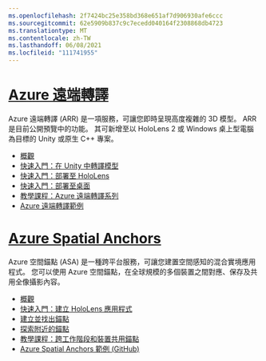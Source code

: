 ```yaml
---
ms.openlocfilehash: 2f7424bc25e358bd368e651af7d906930afe6ccc
ms.sourcegitcommit: 62e5909b837c9c7ecedd040164f2308868db4723
ms.translationtype: MT
ms.contentlocale: zh-TW
ms.lasthandoff: 06/08/2021
ms.locfileid: "111741955"
---
```

# <a name="azure-remote-rendering"></a>[Azure 遠端轉譯](#tab/arr)

Azure 遠端轉譯 (ARR) 是一項服務，可讓您即時呈現高度複雜的 3D 模型。 ARR 是目前公開預覽中的功能。 其可新增至以 HoloLens 2 或 Windows 桌上型電腦為目標的 Unity 或原生 C++ 專案。

* [概觀](/azure/remote-rendering/overview/about) 
* [快速入門：在 Unity 中轉譯模型](/azure/remote-rendering/quickstarts/render-model) 
* [快速入門：部署至 HoloLens](/azure/remote-rendering/quickstarts/deploy-to-hololens) 
* [快速入門：部署至桌面](/azure/remote-rendering/quickstarts/deploy-to-desktop) 
* [教學課程：Azure 遠端轉譯系列](/azure/remote-rendering/tutorials/unity/tutorial-landing) 
* [Azure 遠端轉譯範例](/azure/remote-rendering/samples/showcase-app)

# <a name="azure-spatial-anchors"></a>[Azure Spatial Anchors](#tab/asa)

Azure 空間錨點 (ASA) 是一種跨平台服務，可讓您建置空間感知的混合實境應用程式。 您可以使用 Azure 空間錨點，在全球規模的多個裝置之間對應、保存及共用全像攝影內容。

* [概觀](/azure/spatial-anchors/overview) 
* [快速入門：建立 HoloLens 應用程式](/azure/spatial-anchors/quickstarts/get-started-unity-hololens) 
* [建立並找出錨點](/azure/spatial-anchors/how-tos/create-locate-anchors-unity) 
* [探索附近的錨點](/azure/spatial-anchors/how-tos/set-up-coarse-reloc-unity)
* [教學課程：跨工作階段和裝置共用錨點](/azure/spatial-anchors/tutorials/tutorial-share-anchors-across-devices?tabs=VS%2cAndroid)  
* [Azure Spatial Anchors 範例 (GitHub)](https://github.com/Azure/azure-spatial-anchors-samples) 